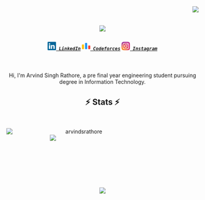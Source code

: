 <img align="right" src="https://visitor-badge.laobi.icu/badge?page_id=arvindsrathore.kingsenior&left_color=red&right_color=yellow">

<h1 align="center">
  <a href="https://git.io/typing-svg">
    <img src="https://readme-typing-svg.herokuapp.com/?lines=Hii,+There!+👋;Arvind+SR+Here....;Feels+good+to+meet+you!!&center=true&size=30">
  </a>
</h1>

<h5 align="center">
  <code><a href="https://www.linkedin.com/in/arvindsinghrathore212002/" title="LinkedIn Profile"><img width="22" src="images/linkedin.svg"> LinkedIn</a></code>
  <code><a href="https://codeforces.com/profile/kingsenior" title="Codeforces Profile"><img width="22" src="images/code-forces.svg"> Codeforces</a></code>
  <code><a href="https://www.instagram.com/kng_sr/" title="Instagram Profile"><img width="22" src="images/instagram.svg"> Instagram</a></code> 
</h5>
<br>
<p align="center">
  Hi, I'm Arvind Singh Rathore, a pre final year engineering student pursuing degree in Information Technology.
  <br>
</p>
<h2 align="center">⚡ Stats ⚡</h2>
<br>
<p align=center>
  <div align=center>
    <a href="https://github.com/arvindsrathore" title="Go to Source">
      <img align="left" width=390 src="https://streak-stats.demolab.com/?user=arvindsrathore&theme=react&border=61dafb&hide_border=true" alt="arvindsrathore" />
    </a>
    <a href="https://github.com/arvindsrathore" title="Go to Source">
      <img align="right" width=390 src="https://github-readme-stats.vercel.app/api?username=arvindsrathore&show_icons=true&theme=react&border_color=61dafb&hide_border=true" />
    </a>
  </div>
  <br><br><br><br><br><br><br><br><br>
  <div align=center>
    <a href="https://github.com/arvindsrathore">
      <img height=200 align="center" src="https://github-readme-stats.vercel.app/api/top-langs/?username=arvindsrathore&hide=c%23,powershell,Mathematica,Ruby,Objective-C,Objective-C%2b%2b,Cuda&title_color=61dafb&text_color=ffffff&icon_color=61dafb&bg_color=20232a&langs_count=8&layout=compact&border_color=61dafb&hide_border=true&size_weight=0.5&count_weight=0.5" />
    </a>
  </div>
  <br>

</p>

<!--
---
### Now Playing 🎧

[![Spotify](https://github-readme-remake.vercel.app/api/spotify)](https://open.spotify.com/user/mr5jgbqp3jw221j271iz2nix9)
<br/>
---


**arvindsrathore/arvindsrathore** is a ✨ _special_ ✨ repository because its `README.md` (this file) appears on your GitHub profile.

Here are some ideas to get you started:

- 🔭 I’m currently working on ...
- 🌱 I’m currently learning ...
- 👯 I’m looking to collaborate on ...
- 🤔 I’m looking for help with ...
- 💬 Ask me about ...
- 📫 How to reach me: ...
- 😄 Pronouns: ...
- ⚡ Fun fact: ...
-->
